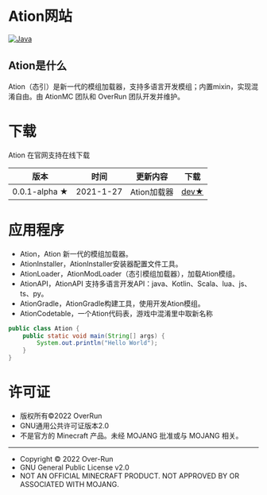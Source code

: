 # Ation网站

[![Java](https://img.shields.io/badge/Java-17-informational)](http://openjdk.java.net/)

## Ation是什么

Ation（态引）是新一代的模组加载器，支持多语言开发模组；内置mixin，实现混淆自由。由 AtionMC 团队和 OverRun 团队开发并维护。

# 下载

Ation 在官网支持在线下载

| 版本 | 时间 | 更新内容 | 下载 |
|-----|------|---------|--------|
| 0.0.1-alpha ★ | 2021-1-27 | Ation加载器 | [dev★](https://github.com/Over-Run/ation/archive/refs/tags/ation-0.0.1-20210127-alpha-dev.zip) |



# 应用程序
* Ation，Ation 新一代的模组加载器。
* AtionInstaller，AtionInstaller安装器配置文件工具。
* AtionLoader，AtionModLoader（态引模组加载器），加载Ation模组。
* AtionAPI，AtionAPI 支持多语言开发API：java、Kotlin、Scala、lua、js、ts、py。
* AtionGradle，AtionGradle构建工具，使用开发Ation模组。
* AtionCodetable，一个Ation代码表，游戏中混淆里中取新名称

```java
public class Ation {
    public static void main(String[] args) {
        System.out.println("Hello World");
    }
}
```


# 许可证

* 版权所有©2022 OverRun
* GNU通用公共许可证版本2.0
* 不是官方的 Minecraft 产品。未经 MOJANG 批准或与 MOJANG 相关。

-----

* Copyright © 2022 Over-Run
* GNU General Public License v2.0
* NOT AN OFFICIAL MINECRAFT PRODUCT. NOT APPROVED BY OR ASSOCIATED WITH MOJANG.
